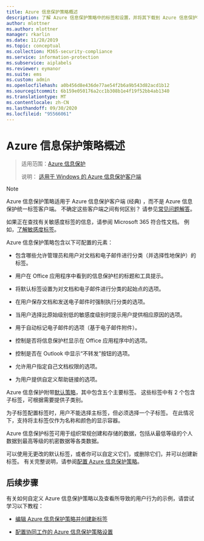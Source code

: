 ```yaml
---
title: Azure 信息保护策略概述
description: 了解 Azure 信息保护策略中的标签和设置，并将其下载到 Azure 信息保护客户端。
author: mlottner
ms.author: mlottner
manager: rkarlin
ms.date: 11/28/2019
ms.topic: conceptual
ms.collection: M365-security-compliance
ms.service: information-protection
ms.subservice: aiplabels
ms.reviewer: eymanor
ms.suite: ems
ms.custom: admin
ms.openlocfilehash: a0b456d8e436de77ae54f2b6a9b543d82acd1b12
ms.sourcegitcommit: 6b159e050176a2cc1b308b1e4f19f52bb4ab1340
ms.translationtype: MT
ms.contentlocale: zh-CN
ms.lasthandoff: 09/30/2020
ms.locfileid: "95566061"
---
```

# <a name="overview-of-the-azure-information-protection-policy"></a>Azure 信息保护策略概述

>适用范围：[Azure 信息保护](https://azure.microsoft.com/pricing/details/information-protection)
>
> 说明：  [适用于 Windows 的 Azure 信息保护客户端](faqs.md#whats-the-difference-between-the-azure-information-protection-classic-and-unified-labeling-clients)

> [!NOTE]
> Azure 信息保护策略适用于 Azure 信息保护客户端 (经典) ，而不是 Azure 信息保护统一标签客户端。 不确定这些客户端之间有何区别？ 请参见[常见问题解答](faqs.md#whats-the-difference-between-the-azure-information-protection-classic-and-unified-labeling-clients)。
> 
> 如果正在查找有关敏感度标签的信息，请参阅 Microsoft 365 符合性文档。 例如，[了解敏感度标签](/microsoft-365/compliance/sensitivity-labels)。

Azure 信息保护策略包含以下可配置的元素：
    
- 包含哪些允许管理员和用户对文档和电子邮件进行分类（并选择性地保护）的标签。

- 用户在 Office 应用程序中看到的信息保护栏的标题和工具提示。

- 将默认标签设置为对文档和电子邮件进行分类的起始点的选项。

- 在用户保存文档和发送电子邮件时强制执行分类的选项。

- 当用户选择比原始级别低的敏感度级别时提示用户提供相应原因的选项。

- 用于自动标记电子邮件的选项（基于电子邮件附件）。

- 控制是否将信息保护栏显示在 Office 应用程序中的选项。

- 控制是否在 Outlook 中显示“不转发”按钮的选项。

- 允许用户指定自己文档权限的选项。

- 为用户提供自定义帮助链接的选项。

Azure 信息保护附带[默认策略](configure-policy-default.md)，其中包含五个主要标签。 这些标签中有 2 个包含子标签，可根据需要提供子类别。 

为子标签配置标签时，用户不能选择主标签，但必须选择一个子标签。 在此情况下，支持将主标签仅作为名称和颜色的显示容器。

Azure 信息保护标签可用于组织常规创建和存储的数据，包括从最低等级的个人数据到最高等级的机密数据等各类数据。 

可以使用无更改的默认标签，或者你可以自定义它们，或删除它们，并可以创建新标签。 有关完整说明，请参阅[配置 Azure 信息保护策略](configure-policy.md)。

## <a name="next-steps"></a>后续步骤

有关如何自定义 Azure 信息保护策略以及查看所导致的用户行为的示例，请尝试学习以下教程：

- [编辑 Azure 信息保护策略并创建新标签](infoprotect-quick-start-tutorial.md)

- [配置协同工作的 Azure 信息保护策略设置](infoprotect-settings-tutorial.md)